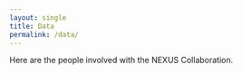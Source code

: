 ```yaml
---
layout: single
title: Data
permalink: /data/
---
```


Here are the people involved with the NEXUS Collaboration.
